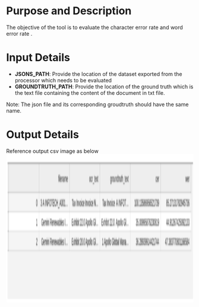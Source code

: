 # Purpose and Description

The objective of the tool is to evaluate the character error rate and word error rate .
# Input Details

* **JSONS_PATH**: Provide the location of the dataset  exported from the processor which needs to be evaluated
* **GROUNDTRUTH_PATH**: Provide the location of the ground truth which is the text file containing the content of the document in txt file.

Note: The json file and its corresponding groudtruth should have the same name.

# Output Details

Reference output csv image as below  
<img src="./Images/cer_wer_output.png" width=800 height=400 alt="Cer Wer Output CSV image">